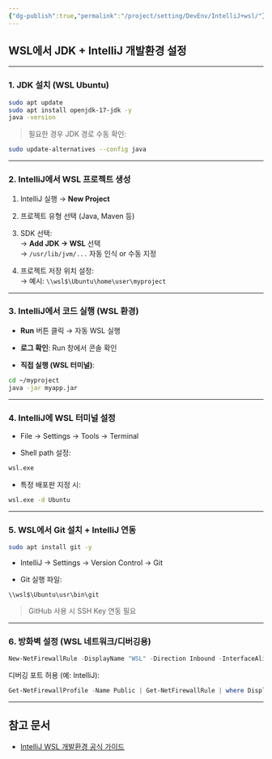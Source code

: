 ```yaml
---
{"dg-publish":true,"permalink":"/project/setting/DevEnv/IntelliJ+wsl/"}
---
```




## WSL에서 JDK + IntelliJ 개발환경 설정

---

### 1. JDK 설치 (WSL Ubuntu)

```bash
sudo apt update
sudo apt install openjdk-17-jdk -y
java -version
```

> 필요한 경우 JDK 경로 수동 확인:

```bash
sudo update-alternatives --config java
```

---

### 2. IntelliJ에서 WSL 프로젝트 생성

1. IntelliJ 실행 → **New Project**
    
2. 프로젝트 유형 선택 (Java, Maven 등)
    
3. SDK 선택:  
    → **Add JDK → WSL** 선택  
    → `/usr/lib/jvm/...` 자동 인식 or 수동 지정
    
4. 프로젝트 저장 위치 설정:  
    → 예시: `\\wsl$\Ubuntu\home\user\myproject`
    

---

### 3. IntelliJ에서 코드 실행 (WSL 환경)

- **Run** 버튼 클릭 → 자동 WSL 실행
    
- **로그 확인**: Run 창에서 콘솔 확인
    
- **직접 실행 (WSL 터미널)**:
    

```bash
cd ~/myproject
java -jar myapp.jar
```

---

### 4. IntelliJ에 WSL 터미널 설정

- File → Settings → Tools → Terminal
    
- Shell path 설정:
    

```bash
wsl.exe
```

- 특정 배포판 지정 시:
    

```bash
wsl.exe -d Ubuntu
```

---

### 5. WSL에서 Git 설치 + IntelliJ 연동

```bash
sudo apt install git -y
```

- IntelliJ → Settings → Version Control → Git
    
- Git 실행 파일:
    

```
\\wsl$\Ubuntu\usr\bin\git
```

> GitHub 사용 시 SSH Key 연동 필요

---

### 6. 방화벽 설정 (WSL 네트워크/디버깅용)

```powershell
New-NetFirewallRule -DisplayName "WSL" -Direction Inbound -InterfaceAlias "vEthernet (WSL)" -Action Allow
```

디버깅 포트 허용 (예: IntelliJ):

```powershell
Get-NetFirewallProfile -Name Public | Get-NetFirewallRule | where DisplayName -ILike "IntelliJ IDEA*" | Disable-NetFirewallRule
```

---


## 참고 문서

- [IntelliJ WSL 개발환경 공식 가이드](https://www.jetbrains.com/help/idea/how-to-use-wsl-development-environment-in-product.html)